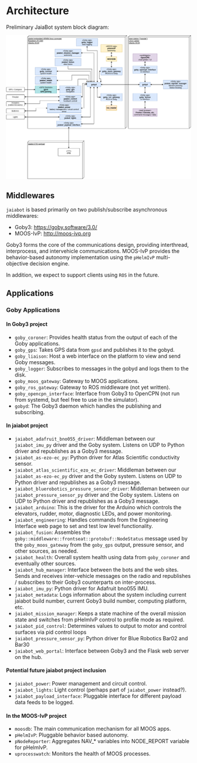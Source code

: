 # Architecture

Preliminary JaiaBot system block diagram:

![Architecture](../figures/jaiabot-software.png)

## Middlewares

`jaiabot` is based primarily on two publish/subscribe asynchronous middlewares:

- Goby3: <https://goby.software/3.0/>
- MOOS-IvP: <http://moos-ivp.org>

Goby3 forms the core of the communications design, providing interthread, interprocess, and intervehicle communications. MOOS-IvP provides the behavior-based autonomy implementation using the `pHelmIvP` multi-objective decision engine.

In addition, we expect to support clients using `ROS` in the future.

## Applications

### Goby Applications

#### In Goby3 project

- `goby_coroner`: Provides health status from the output of each of the Goby applications.
- `goby_gps`: Takes GPS data from `gpsd` and publishes it to the gobyd.
- `goby_liaison`: Host a web interface on the platform to view and send Goby messages.
- `goby_logger`: Subscribes to messages in the gobyd and logs them to the disk.
- `goby_moos_gateway`: Gateway to MOOS applications.
- `goby_ros_gateway`: Gateway to ROS middleware (not yet written).
- `goby_opencpn_interface`: Interface from Goby3 to OpenCPN (not run from systemd, but feel free to use in the simulator).
- `gobyd`: The Goby3 daemon which handles the publishing and subscribing.

#### In jaiabot project

- `jaiabot_adafruit_bno055_driver`: Middleman between our `jaiabot_imu_py` driver and the Goby system. Listens on UDP to Python driver and republishes as a Goby3 message.
- `jaiabot_as-ezo-ec_py`: Python driver for Atlas Scientific conductivity sensor.
- `jaiabot_atlas_scientific_ezo_ec_driver`: Middleman between our `jaiabot_as-ezo-ec_py` driver and the Goby system. Listens on UDP to Python driver and republishes as a Goby3 message.
- `jaiabot_bluerobotics_pressure_sensor_driver`: Middleman between our `jaiabot_pressure_sensor_py` driver and the Goby system. Listens on UDP to Python driver and republishes as a Goby3 message.
- `jaiabot_arduino`: This is the driver for the Arduino which controls the elevators, rudder, motor, diagnostic LEDs, and power monitoring.
- `jaiabot_engineering`: Handles commands from the Engineering Interface web page to set and test low level functionality.
- `jaiabot_fusion`: Assembles the `goby::middleware::frontseat::protobuf::NodeStatus` message used by the `goby_moos_gateway` from the `goby_gps` output, pressure sensor, and other sources, as needed.
- `jaiabot_health`: Overall system health using data from `goby_coroner` and eventually other sources.
- `jaiabot_hub_manager`: Interface between the bots and the web sites. Sends and receives inter-vehicle messages on the radio and republishes / subscribes to their Goby3 counterparts on inter-process.
- `jaiabot_imu_py`: Python driver for Adafruit bno055 IMU.
- `jaiabot_metadata`: Logs information about the system including current jaiabot build number, current Goby3 build number, computing platform, etc.
- `jaiabot_mission_manager`: Keeps a state machine of the overall mission state and switches from pHelmIvP control to profile mode as required.
- `jaiabot_pid_control`: Determines values to output to motor and control surfaces via pid control loops
- `jaiabot_pressure_sensor_py`: Python driver for Blue Robotics Bar02 and Bar30
- `jaiabot_web_portal`: Interface between Goby3 and the Flask web server on the hub.

#### Potential future jaiabot project inclusion
- `jaiabot_power`: Power management and circuit control.
- `jaiabot_lights`: Light control (perhaps part of `jaiabot_power` instead?).
- `jaiabot_payload_interface`: Pluggable interface for different payload data feeds to be logged.

#### In the MOOS-IvP project

- `moosdb`: The main communication mechanism for all MOOS apps.
- `pHelmIvP`: Pluggable behavior based autonomy.
- `pNodeReporter`: Aggregates NAV_* variables into NODE_REPORT variable for pHelmIvP.
- `uprocesswatch`: Monitors the health of MOOS processes.
